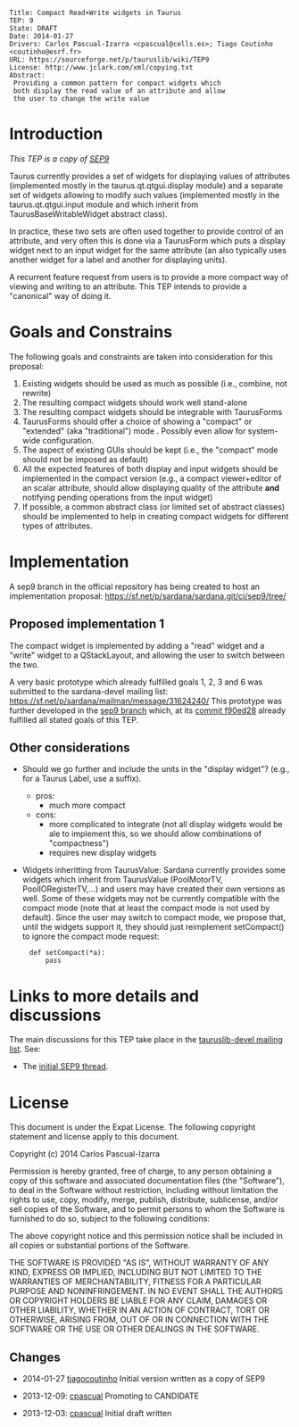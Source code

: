     Title: Compact Read+Write widgets in Taurus
    TEP: 9
    State: DRAFT
    Date: 2014-01-27
    Drivers: Carlos Pascual-Izarra <cpascual@cells.es>; Tiago Coutinho <coutinho@esrf.fr>
    URL: https://sourceforge.net/p/tauruslib/wiki/TEP9
    License: http://www.jclark.com/xml/copying.txt
    Abstract:
     Providing a common pattern for compact widgets which
     both display the read value of an attribute and allow 
     the user to change the write value


Introduction
============

*This TEP is a copy of [SEP9](https://sourceforge.net/p/sardana/wiki/SEP9 "Sardana Enhancement Proposal 9")*

Taurus currently provides a set of widgets for displaying values of attributes (implemented mostly in the taurus.qt.qtgui.display module) and a separate set of widgets allowing to modify such values (implemented mostly in the taurus.qt.qtgui.input module and which inherit from TaurusBaseWritableWidget abstract class).

In practice, these two sets are often used together to provide control of an attribute, and very often this is done via a TaurusForm which puts a display widget next to an input widget for the same attribute (an also typically uses another widget for a label and another for displaying units).

A recurrent feature request from users is to provide a more compact way of viewing and writing to an attribute. This TEP intends to provide a "canonical" way of doing it.


Goals and Constrains
====================

The following goals and constraints are taken into consideration for this proposal:

1. Existing widgets should be used as much as possible (i.e., combine, not rewrite)
2. The resulting compact widgets should work well stand-alone
3. The resulting compact widgets should be integrable with TaurusForms
4. TaurusForms should offer a choice of showing a "compact" or "extended" (aka "traditional") mode . Possibly even allow for system-wide configuration.
5. The aspect of existing GUIs should be kept (i.e., the "compact" mode should not be imposed as default)
6. All the expected features of both display and input widgets should be implemented in the compact version (e.g., a compact viewer+editor of an scalar attribute, should allow displaying quality of the attribute **and** notifying pending operations from the input widget)
7. If possible, a common abstract class (or limited set of abstract classes) should be implemented to help in creating compact widgets for different types of attributes. 

Implementation
==============

A sep9 branch in the official repository has being created to host an implementation proposal:
https://sf.net/p/sardana/sardana.git/ci/sep9/tree/

Proposed implementation 1
-------------------------
The compact widget is implemented by adding a "read" widget and a "write" widget to a QStackLayout, and allowing the user to switch between the two.

A very basic prototype which already fulfilled goals 1, 2, 3 and 6 was submitted to the sardana-devel mailing list:
https://sf.net/p/sardana/mailman/message/31624240/
This prototype was further developed in the [sep9 branch](https://sourceforge.net/p/sardana/sardana.git/ci/sep9/tree/) which, at its [commit f90ed28](https://sourceforge.net/p/sardana/sardana.git/ci/f90ed285c5ccb0295389426dd1eeef1205c0aea1/) already fulfilled all stated goals of this TEP.


Other considerations
--------------------

- Should we go further and include the units in the "display widget"? (e.g., for a Taurus Label, use a suffix).
    - pros: 
        - much more compact
    - cons: 
        - more complicated to integrate (not all display widgets would be ale to implement this, so we should allow combinations of "compactness")
        - requires new display widgets

- Widgets inheritting from TaurusValue: Sardana currently provides some widgets which inherit from TaurusValue (PoolMotorTV, PoolIORegisterTV,...) and users may have created their own versions as well. Some of these widgets may not be currently compatible with the compact mode (note that at least the compact mode is not used by default). Since the user may switch to compact mode, we propose that, until the widgets support it, they should just reimplement setCompact() to ignore the compact mode request:

~~~~~
     def setCompact(*a):
         pass
~~~~~

Links to more details and discussions
=====================================

The main discussions for this TEP take place in the [tauruslib-devel mailing list](https://sourceforge.net/p/tauruslib/mailman/). See:
- The [initial SEP9 thread](https://sourceforge.net/p/sardana/mailman/message/31709538/).


License
=======

This document is under the Expat License. The following copyright statement and license apply to this document.

Copyright (c) 2014  Carlos Pascual-Izarra

Permission is hereby granted, free of charge, to any person obtaining
a copy of this software and associated documentation files (the
"Software"), to deal in the Software without restriction, including
without limitation the rights to use, copy, modify, merge, publish,
distribute, sublicense, and/or sell copies of the Software, and to
permit persons to whom the Software is furnished to do so, subject to
the following conditions:

The above copyright notice and this permission notice shall be included
in all copies or substantial portions of the Software.

THE SOFTWARE IS PROVIDED "AS IS", WITHOUT WARRANTY OF ANY KIND,
EXPRESS OR IMPLIED, INCLUDING BUT NOT LIMITED TO THE WARRANTIES OF
MERCHANTABILITY, FITNESS FOR A PARTICULAR PURPOSE AND NONINFRINGEMENT.
IN NO EVENT SHALL THE AUTHORS OR COPYRIGHT HOLDERS BE LIABLE FOR ANY
CLAIM, DAMAGES OR OTHER LIABILITY, WHETHER IN AN ACTION OF CONTRACT,
TORT OR OTHERWISE, ARISING FROM, OUT OF OR IN CONNECTION WITH THE
SOFTWARE OR THE USE OR OTHER DEALINGS IN THE SOFTWARE.

Changes
-------

* 2014-01-27
  [tiagocoutinho](https://sourceforge.net/u/tiagocoutinho/) Initial version written as a copy of SEP9

* 2013-12-09:
  [cpascual](https://sourceforge.net/u/cpascual/) Promoting to CANDIDATE

* 2013-12-03:
  [cpascual](https://sourceforge.net/u/cpascual/) Initial draft written
